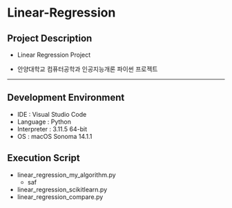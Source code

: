 # Linear-Regression


## Project Description
- Linear Regression Project

- 안양대학교 컴퓨터공학과 인공지능개론 파이썬 프로젝트

---

## Development Environment

- IDE : Visual Studio Code
- Language : Python
- Interpreter : 3.11.5 64-bit
- OS : macOS Sonoma 14.1.1

## Execution Script
- linear_regression_my_algorithm.py
    - saf
- linear_regression_scikitlearn.py
- linear_regression_compare.py
